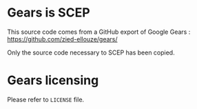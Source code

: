 # Gears is SCEP
This source code comes from a GitHub export of Google Gears :
https://github.com/zied-ellouze/gears/

Only the source code necessary to SCEP has been copied.

# Gears licensing

Please refer to `LICENSE` file.
